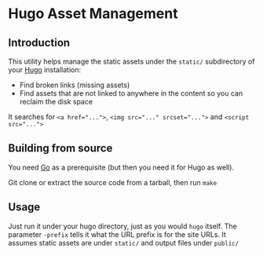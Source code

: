 # Hugo Asset Management

## Introduction

This utility helps manage the static assets under the `static/` subdirectory
of your [Hugo][1] installation:
* Find broken links (missing assets)
* Find assets that are not linked to anywhere in the content so you can reclaim the disk space

It searches for `<a href="...">`, `<img src="..." srcset="...">` and
`<script src="...">`

## Building from source

You need [Go](https://golang.org) as a prerequisite (but then you need it for
Hugo as well).

Git clone or extract the source code from a tarball, then run `make`

## Usage

Just run it under your hugo directory, just as you would `hugo` itself. The
parameter `-prefix` tells it what the URL prefix is for the site URLs. It
assumes static assets are under `static/` and output files under `public/`

 [1]: https://gohugo.io/
